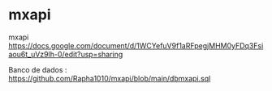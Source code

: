 # mxapi
 mxapi
https://docs.google.com/document/d/1WCYefuV9f1aRFpegjMHM0yFDq3Fsiaou6t_uVz9lh-0/edit?usp=sharing


Banco de dados : https://github.com/Rapha1010/mxapi/blob/main/dbmxapi.sql
